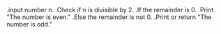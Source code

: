 .input number n.
.Check if n is divisible by 2.
.If the remainder is 0.
.Print "The number is even."
.Else the remainder is not 0.
.Print or return "The number is odd."
